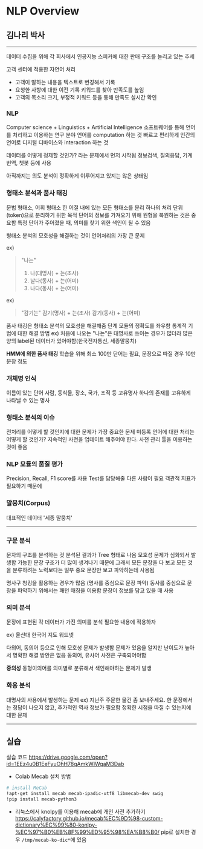 # NLP Overview
## 김나리 박사
---
데이터 수집을 위해 각 회사에서 인공지능 스피커에 대한 판매 구조를 늘리고 있는 추세

고객 센터에 적용한 자연어 처리 
- 고객이 말하는 내용을 텍스트로 변경해서 기록 
- 요청한 사항에 대한 이전 기록 키워드를 찾아 만족도를 높임 
- 고객의 목소리 크기, 부정적 키워드 등을 통해 만족도 실시간 확인 

### NLP
Computer science + Linguistics + Artificial Intelligence 
소프트웨어를 통해 언어를 처리하고 이용하는 연구 분야 
언어를 computation 하는 것
빠르고 편리하게 인간의 언어로 디지털 디바이스와 interaction 하는 것 

데이터를 어떻게 정제할 것인가? 라는 문제에서 먼저 시작됨
정보검색, 질의응답, 기계번역, 챗봇 등에 사용

아직까지는 의도 분석이 정확하게 이루어지고 있지는 않은 상태임

### 형태소 분석과 품사 태깅 
문법 형태소, 어휘 형태소 
한 어절 내에 있는 모든 형태소를 분리 
하나의 처리 단위(token)으로 분리하기 위한 목적 
단어의 정보를 가져오기 위해 원형을 복원하는 것은 중요함
특정 단어가 주어졌을 때, 의미를 찾기 위한 색인이 될 수 있음 

형태소 분석의 모호성을 해결하는 것이 언어처리의 가장 큰 문제 

ex)
>"나는"
>1. 나(대명사) + 는(조사)
>2. 날다(동사) + 는(어미)
>3. 나다(동사) + 는(어미)

ex)
>"감기는"
>감기(명사) + 는(조사)
>감기(동사) + 는(어미)

품사 태깅은 형태소 분석의 모호성을 해결해줌
단계 모듈의 정확도를 좌우함 
통계적 기법에 대한 해결 방법
ex) 처음에 나오는 "나는"은 대명사로 쓰이는 경우가 많더라 
많은 양의 label된 데이터가 있어야함(한국전자통신, 세종말뭉치)

**HMM에 의한 품사 태깅**
학습을 위해 최소 100만 단어는 필요, 문장으로 따질 경우 10만 문장 정도 

### 개체명 인식 
이름이 있는 단어 
사람, 동식물, 장소, 국가, 조직 등 고유명사
하나의 존재를 고유하게 나타낼 수 있는 명사 

### 형태소 분석의 이슈 
전처리를 어떻게 할 것인지에 대한 문제가 가장 중요한 문제
미등록 언어에 대한 처리는 어떻게 할 것인가?
지속적인 사전을 업데이트 해주어야 한다.
사전 관리 툴을 이용하는 것이 좋음

### NLP 모듈의 품질 평가 
Precision, Recall, F1 score를 사용 
Test를 담당해줄 다른 사람이 필요
객관적 지표가 필요하기 때문에

### 말뭉치(Corpus)
대표적인 데이터 '세종 말뭉치'

---
### 구문 분석
문자의 구조를 분석하는 것
분석된 결과가 Tree 형태로 나옴 
모호성 문제가 심화되서 발생함 
가능한 문장 구조가 더 많이 생겨나기 때문에 
그래서 모든 문장을 다 보고 모든 것을 분류하려는 노력보다는 일부 중요 문장만 보고 파악하는데 사용됨 

명사구 청킹을 활용하는 경우가 많음 (명사를 중심으로 문장 파악)
동사를 중심으로 문장을 파악하기 위해서는 패턴 매칭을 이용함 
문장이 정보를 담고 있을 때 사용

### 의미 분석
문장에 표현된 각 데이터가 가진 의미를 분석 
필요한 내용에 적용하자 

ex) 울산대 한국어 지도 워드넷

다의어, 동의어 등으로 인해 모호성 문제가 발생함
문제가 있음을 알지만 난이도가 높아서 명확한 해결 방안은 없음 
동의어, 유사어 사전은 구축되어야함

**중의성**
동형이의어를 의미별로 분류해서 색인해야하는 문제가 발생

### 화용 분석
대명사의 사용에서 발생하는 문제 
ex) 지난주 주문한 물건 좀 보내주세요. 
한 문장에서는 정답이 나오지 않고, 추가적인 역사 정보가 필요함
정확한 시점을 따질 수 있는지에 대한 문제

---
## 실습
실습 코드 <https://drive.google.com/open?id=1EEz4u0B1EeFyuOhH78qAmkWIWgaM3Dab>

- Colab Mecab 설치 방법 
``` bash
# install MeCab
!apt-get install mecab mecab-ipadic-utf8 libmecab-dev swig
!pip install mecab-python3
```

- 리눅스에서 knolpy를 이용해 mecab에 개인 사전 추가하기
<https://calyfactory.github.io/mecab%EC%9D%98-custom-dictionary%EC%99%80-konlpy-%EC%97%B0%EB%8F%99%ED%95%98%EA%B8%B0/>
pip로 설치한 경우 `/tmp/mecab-ko-dic*`에 있음 

